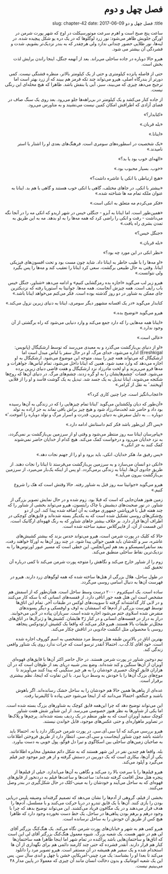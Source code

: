 <div dir="rtl">

# فصل چهل و دوم


title: فصل چهل و دو
slug: chapter-42
date: 2017-06-09


ساعت پنج صبح است و اهرم سرعت موتورسیکلت در اوج که شهر پورت شرمن در اورگن جلویش ظاهر می‌شود: نور زرد لوگلوها که در یک دره یو شکل پیچیده شده. در لبه‌ها، نور طلایی حضور چندانی ندارد ولی هرچقدر که به بندر نزدیک‌تر بشویم، شدت و فشردگی آن بیشتر می شود.

هیرو حالا دوباره در جاده ساحلی می‌راند. بعد از آنهمه جنگل، اینجا راندن برایش لذت بخش است.

حتی از فاصله پانزده کیلومتری و حتی از یک کیلومتر بالاتر، منظره قشنگی نیست. کمی دورتر از بندرگاه اصلی، هیرو می‌تواند چند تکه قرمز هم ببیند که از زرد بهتر است اما ترجیح می‌دهد چیزی که می‌بیند، سبز، آبی یا بنفش باشد. ظاهرا که هیچ محله‌ای این رنگی نیست.

از جاده کنار می‌کشد و یک کیلومتر در بی‌راهه‌ها جلو می‌رود. بعد روی یک سنگ صاف در فضای آزادی که اطرافش امکان کمین نیست می‌نشیند و به متاورس می‌رود.

«کتابدار؟»

«بله قربان.»

«اینانا.»

«یک شخصیت در اسطوره‌های سومری است. فرهنگ‌های بعدی او را اشتار یا استر نامیدند.»

«الهه‌ای خوب بود یا بد؟»

«خوب. بسیار محبوب بود.»

«هیچ ارتباطی با انکی یا عاشره داشت؟»

«بیشتر با انکی. در جاهای مختلف، گاهی با انکی خوب هستند و گاهی با هم بد. اینانا به عنوان ملکه تمام مه ها شناخته شده.»

«فکر می‌کردم مه متعلق به انکی است.»

«همین‌طور است. اما اینانا به آبزو - جنگلی خیس در شهر اریدو که انکی مه را در آنجا نگه می‌داشت - رفت و انکی را راضی کرد که همه مه‌ها را به او بدهد. مه به این طریق به تمدن بشری راه یافت.»

«جنگل خیس؟»

«بله قربان.»

«نظر انکی در این مورد چه بود؟»

«او مه‌ها را با طیب خاطر به اینانا داد. شاید چون مست بود و تحت افسون‌های فیزیکی اینانا. وقتی به حال طبیعی برگشت، سعی کرد اینانا را تعقیب کند و مه‌ها را پس بگیرد ولی نتوانست.»

هیرو زیر لب می‌گوید «اجازه بده رمزگشایی کنیم» و ادامه می‌دهد «شناور، جنگل خیس باب رایف است. همه چیزش آنجاست. همه مه‌ها. جوانیتا به آستوریا رفته که نزدیکترین جای ممکن به شناور در دو روز گذشته بوده است. فکر می‌کنم می‌خواهد اینانا باشد.»

کتابدار می‌گوید «در یک افسانه مشهور دیگر سومری، اینانا به دنیای زیرین نزول می‌کند.»

هیرو می‌گوید «توضیح بده.»

«اینانا همه مه‌هایی را که دارد جمع می‌کند و وارد دنیایی می‌شود که راه برگشتی از آن وجود ندارد.»

«عالی است.»

«او از دنیای بی‌بازگشت می‌گذرد و به معبدی می‌رسد که توسط ارشکیگال (پانویس: Ereshkigal) اداره می‌شود، خدای مرگ. او در حال سفر با لباس مبدل است اما ارشکیگال که می‌تواند همه چیز را ببیند، متوجه این موضوع می‌شود. ارشکیگال به او اجازه می‌دهد که وارد معبد شود. همین که اینانا داخل می‌شود، تمام لباس‌ها، جواهرات و مه‌ها فرو می‌ریزند و او لخت مادرزاد نزد ارشکیگال و هفت قاضی دنیای زیرین برده می‌شود. قضات 'چشم‌هایشان را به او گره زدند، چشم‌های مرگ. در دنیای آن‌ها که روح‌ها شکنجه می‌شوند، اینانا تبدیل به یک جسد شد. تبدیل به یک گوشت فاسد و او را از قلابی آویختند.' به نقل از کرامر.»

«اعجاب‌انگیز است. چرا چنین کاری کرد؟»

«آن‌طور که دیان ولکشتاین می‌گوید 'اینانا تمام چیزهایی را که در زندگی به آن‌ها رسیده بود داد و حاضر شد لخت‌مادرزاد شود و هیچ چیز براش باقی نماند به جز اراده به تولد دوباره ... به دلیل سفرش به دنیای زیرین، قدرت و اسرار مرگ و تولد دوباره را آموخت.'»

«پس اگر این‌طور باشد فکر کنم داستانش ادامه دارد.»

«پیام‌رسان اینانا سه روز منتظر می‌شود و وقتی او از سرزمین بی‌بازگشت بر نمی‌گردد، به نزد خدایان می‌رود و درخواست کمک می‌کند. هیچ کدام از خدایان حاضر نمی‌شوند کمک کنند به جز انکی.»

«پس رفیق ما، هکر خدایان، انکی، باید برود و او را از جهنم نجات دهد.»

«انکی دو انسان می‌سازد و به سرزمین بی‌بازگشت می‌فرستد تا اینانا را نجات دهند. از طریق جادوی آن‌ها، اینانا به زندگی برمی‌گردد. او پس از اینکه یک‌بار می‌میرد، از سرزمین بی‌بازگشت بیرون می‌آید.»

هیرو می‌گوید «جوانیتا سه روز قبل به شناور رفته. حالا وقتش است که هک را شروع کنیم.»

زمین هنوز همان‌جایی که است که قبلا بود. زوم شده و در حال نمایش تصویر بزرگی از شناور. در نور صحبت‌های دیشبش با چاک رایتسون، هیرو می‌تواند بخشی از شناور را که چند هفته قبل با فروپاشی جمهوری موقت به آن اضافه شده پیدا کند. این از دو یخ‌شکن‌های روسی تشکیل شده است که به یکدیگر بسته شده‌اند و قایق‌های کوچکی در اطراف آن‌ها قرار دارد. بر خلاف بیشتر جاهای شناور که به رنگ قهوه‌ای ارگانیک است، این قسمت از آن، از فایبرگلاس سفید ساخته شده است.

حالا که کلیک در پورت شرمن است، هیرو می‌تواند حدس بزند که بیشتر کشیش‌های عاشره، سر و کله‌شان باید همین حوالی پیدا شود. در چند روز آن‌ها به اورکا خواهند رفت، بعد سانفرانسیسکو و بعد هم لس‌آنجلس. این خطی است که مسیر عبور اورتوس‌ها را به نزدیک‌ترین نقاط ساحلی منطبق می‌کند.

زوم را از شناور خارج می‌کند و نگاهش را متوجه پورت شرمن می‌کند تا کمی درباره آن تحقیق کند.

در طول ساحل، هلال بزرگی از هتل‌ها ساخته شده که همه لوگوهای زرد دارند. هیرو در فهرست آن‌ها به دنبال اسامی روسی می‌گردد.

ساده است. یک اسپکتروم ۲۰۰۰ درست وسط ساحل است. همآن‌طور که از اسمش هم مشخص است این هتل همه جور اتاقی دارد. از قفسه‌های انسانی که با سکه کار می‌کنند و در لابی کار گذاشته‌اند گرفته تا سوییت‌های لوکس در طبقات آخر. تمام این اتاق‌ها توسط فهرست بزرگی از آدم‌ها که اسمشان به اوف و اوفسکی و دیگر پسوندهای منقرض شده اسلاوی ختم می‌شود اجاره شده است. سربازان پیاده در لابی می‌خوابند. دراز به دراز در قفسه‌های انسانی و در کنار ژ۳ هایشان. کشیش‌ها و ژنرال‌ها در اتاق‌های مجلل‌تر طبقات بالا هستند. هیرو فکر می‌کند که واقعا یک کشیش ارتودوکس پنجاهه روسی با محصولی مثل انگشت جادویی در اتاقش چکار می‌کند.

بهترین اتاق در بالاترین طبقه هتل توسط مرد متشخصی به اسم گوروف اجاره شده است. خود آقای کا.گ.ب. احتمالا آنقدر ترسو است که جرات ندارد روی یک شناور واقعی زندگی کند.

نیم دوجین شناور در پورت شرمن هستند. در حال حاضر اکثر آن‌ها با قایق‌های قهوه‌ای آویزان از آن‌ها سنگین و کند شده‌اند. وضع بندر شبیه دریای بعد از طوفان است که در آن هزاران قایق کوچک حصیری خودشان را به هر چیز سنگینی که پیدا کنند می‌آویزند تا موج‌های بزرگ آن‌ها را با خودش به وسط دریا نبرد. با این تفاوت که اینجا، نظم بیشتری برقرار است.

عده‌ای از پناهی‌ها همین حالا هم خودشان را به ساحل خشک رسانده‌اند. اگر باهوش باشند و جنگجو، احتمالا می‌دانند که از اینجا می‌شود حتی پیاده تا کالیفرنیا رفت.

این می‌تواند توضیح دهد که چرا این‌همه قایق کوچک به شناورهای بزرگ بسته شده است. اما یکی از شناورها به نظر هنوز خصوصی می‌رسد. از این شناور شش هفت شناور کوچک سفید آویزان است که به طور منظم در یک ردیف بسته شده‌اند. پرچم‌ها و پلاک‌ها در تصاویر ماهواره‌ای و حتی عکس‌های موجود، قابل خواندن نیستند.

هیرو بررسی می‌کند که آیا سی.آی.سی. در پورت شرمن خبرنگار دارد یا نه. احتمالا باید داشته باشد چون شناور اینجاست و سی.آی.سی. انتظار دارد از طریق فروختن اطلاعات به صاحبان زمین‌های ساحلی بین اسکاگوی و تیرا دل فوگو، پول خوبی به دست بیاورد.

بله. واقعا هم چندین نفر در این شهر هستند که به شکل دائم مشغول مخابره اطلاعاتند. یکی از آن‌ها، بیکاری است که یک دوربین در دستش گرفته و از هر چیز موجود چیز فیلم می‌گیرد و آپلود می‌کند.

هیرو فیلم‌ها را با سرعت بالا رد می‌کند و نگاهی به آن‌ها می‌اندازد. خیلی از فیلم‌ها از پنجره هتل محل اقامت گرفته شده‌اند: ساعت‌ها و ساعت‌ها فیلم به دردنخور از قایق‌های قهوه‌ای که به ساحل می‌آیند و خودشان را به مینی-کلک در حال شکل‌گیری در بندر وصل می‌کنند.

بخشی از فیلم‌، گروهی از آدم‌ها را نشان می‌دهد که تصمیم گرفته‌اند وضیفه پلیس دریایی بودن را بازی کنند. آن‌ها با یک قایق تندرو در دریا حرکت می‌کنند و با مسلسل، آدم‌ها را هدف قرار می‌‌دهند و در یک مگافون فریاد می‌کشند. این می‌تواند توضیح بدهد که چرا با وجود درهم و برهم بودن پناهی‌ها در ساحل، یک خط دست نخورده وجود دارد که ظاهرا هیچ کس از طریق آن خودش را به ساحل نرسانده است.

هیرو کمی هم به شهر و خیابان‌های پورت شرمن نگاه می‌کند. یک هنگ‌کنگ بزرگتر آقای لی هم در شهر هست. یک شعبه بزرگ. شیوه معمول هنگ‌کنگ‌ بزرگتر آقای لی این است که اتاق‌ها و ساختمان‌هایی باشد پراکنده در تمام شهر اما اینجا ظاهرا همه ساختمان‌ها کنار هم قرار دارند. آنقدر فشرده که حتی چند کارمند دائمی هم برای نگهداری از آن ها استخدام شده و یک سفیر هم همیشه در آن مستقر است. هیرو تصویر مرد را دانلود می‌کند تا بعدا او را بشناسد: یک مرد چینی-آمریکایی خشن با چهل و اندی سال سن. پس این یک شعبه اتوماتیک و بدون دخالت انسان مانند آن چیزی که معمولا در پایین مدار ۴۸ می‌بینیم نیست.



</div>
